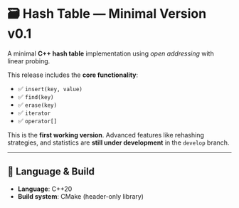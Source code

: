 # 🗃️ Hash Table — Minimal Version v0.1

A minimal **C++ hash table** implementation using *open addressing* with linear probing.

This release includes the **core functionality**:
- ✅ `insert(key, value)`
- ✅ `find(key)`
- ✅ `erase(key)`
- ✅ `iterator`
- ✅ `operator[]`

This is the **first working version**. Advanced features like rehashing strategies, and statistics are **still under development** in the `develop` branch.

---

## 🔧 Language & Build

- **Language**: C++20
- **Build system**: CMake (header-only library)
